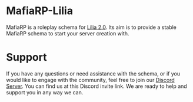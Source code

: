 # MafiaRP-Lilia
 
MafiaRP is a roleplay schema for [Lilia 2.0](https://github.com/bleonheart/Lilia). Its aim is to provide a stable MafiaRP schema to start your server creation with.

# Support

If you have any questions or need assistance with the schema, or if you would like to engage with the community, feel free to join our [Discord Server](https://discord.gg/52MSnh39vw). You can find us at this Discord invite link. We are ready to help and support you in any way we can.
